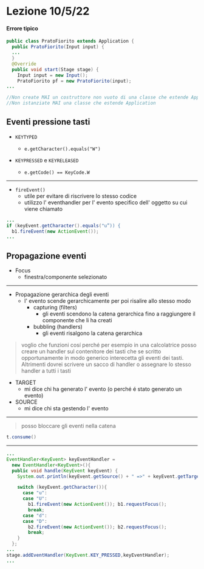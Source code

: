 # Lezione 10/5/22

#### Errore tipico

```java
public class PratoFiorito extends Application {
  public PratoFiorito(Input input) {
  ...
  }
  @Override
  public void start(Stage stage) {
    Input input = new Input();
    PratoFiorito pf = new PratoFiorito(input);
...

//Non create MAI un costruttore non vuoto di una classe che estende Application
//Non istanziate MAI una classe che estende Application
```

## Eventi pressione tasti

- `KEYTYPED`
  - `e.getCharacter().equals("W")`

- `KEYPRESSED` e `KEYRELEASED`
  - `e.getCode() == KeyCode.W`

---

- `fireEvent()`
  - utile per evitare di riscrivere lo stesso codice
  - utilizzo l' eventhandler per l' evento specifico dell' oggetto su cui viene chiamato

```java
...
if (keyEvent.getCharacter().equals("u”)) {
  b1.fireEvent(new ActionEvent());
...
```

## Propagazione eventi

- Focus
  - finestra/componente selezionato

---

- Propagazione gerarchica degli eventi
  - l' evento scende gerarchicamente per poi risalire allo stesso modo
    - capturing (filters)
      - gli eventi scendono la catena gerarchica fino a raggiungere il componente che li ha creati
    - bubbling (handlers)
      - gli eventi risalgono la catena gerarchica

> voglio che funzioni cosí perché per esempio in una calcolatrice posso creare un handler sul contenitore dei tasti che se scritto opportunamente in modo generico interecetta gli eventi dei tasti. Altrimenti dovrei scrivere un sacco di handler o assegnare lo stesso handler a tutti i tasti

- TARGET
  - mi dice chi ha generato l' evento (o perché é stato generato un evento)
- SOURCE
  - mi dice chi sta gestendo l' evento

---

> posso bloccare gli eventi nella catena

```java
t.consume()
```

---

```java
...
EventHandler<KeyEvent> keyEventHandler =
  new EventHandler<KeyEvent>(){
  public void handle(KeyEvent keyEvent) {
    System.out.println(keyEvent.getSource() + " =>" + keyEvent.getTarget());

    switch (keyEvent.getCharacter()){
      case "u":
      case "U":
        b1.fireEvent(new ActionEvent()); b1.requestFocus();
        break;
      case "d":
      case "D":
        b2.fireEvent(new ActionEvent()); b2.requestFocus();
        break;
    }
  };
...
stage.addEventHandler(KeyEvent.KEY_PRESSED,keyEventHandler);
...
```